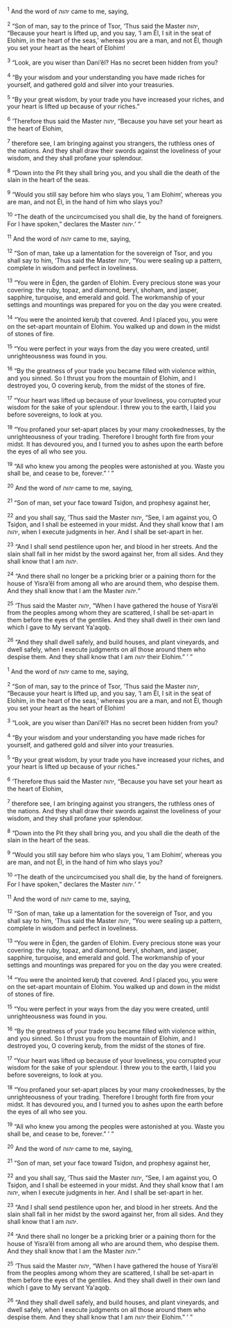 <sup>1</sup> And the word of יהוה came to me, saying,

<sup>2</sup> “Son of man, say to the prince of Tsor, ‘Thus said the Master יהוה, “Because your heart is lifted up, and you say, ‘I am Ĕl, I sit in the seat of Elohim, in the heart of the seas,’ whereas you are a man, and not Ĕl, though you set your heart as the heart of Elohim!

<sup>3</sup> “Look, are you wiser than Dani’ĕl? Has no secret been hidden from you?

<sup>4</sup> “By your wisdom and your understanding you have made riches for yourself, and gathered gold and silver into your treasuries.

<sup>5</sup> “By your great wisdom, by your trade you have increased your riches, and your heart is lifted up because of your riches.”

<sup>6</sup> ‘Therefore thus said the Master יהוה, “Because you have set your heart as the heart of Elohim,

<sup>7</sup> therefore see, I am bringing against you strangers, the ruthless ones of the nations. And they shall draw their swords against the loveliness of your wisdom, and they shall profane your splendour.

<sup>8</sup> “Down into the Pit they shall bring you, and you shall die the death of the slain in the heart of the seas.

<sup>9</sup> “Would you still say before him who slays you, ‘I am Elohim’, whereas you are man, and not Ĕl, in the hand of him who slays you?

<sup>10</sup> “The death of the uncircumcised you shall die, by the hand of foreigners. For I have spoken,” declares the Master יהוה.’ ”

<sup>11</sup> And the word of יהוה came to me, saying,

<sup>12</sup> “Son of man, take up a lamentation for the sovereign of Tsor, and you shall say to him, ‘Thus said the Master יהוה, “You were sealing up a pattern, complete in wisdom and perfect in loveliness.

<sup>13</sup> “You were in Ĕḏen, the garden of Elohim. Every precious stone was your covering: the ruby, topaz, and diamond, beryl, shoham, and jasper, sapphire, turquoise, and emerald and gold. The workmanship of your settings and mountings was prepared for you on the day you were created.

<sup>14</sup> “You were the anointed keruḇ that covered. And I placed you, you were on the set-apart mountain of Elohim. You walked up and down in the midst of stones of fire.

<sup>15</sup> “You were perfect in your ways from the day you were created, until unrighteousness was found in you.

<sup>16</sup> “By the greatness of your trade you became filled with violence within, and you sinned. So I thrust you from the mountain of Elohim, and I destroyed you, O covering keruḇ, from the midst of the stones of fire.

<sup>17</sup> “Your heart was lifted up because of your loveliness, you corrupted your wisdom for the sake of your splendour. I threw you to the earth, I laid you before sovereigns, to look at you.

<sup>18</sup> “You profaned your set-apart places by your many crookednesses, by the unrighteousness of your trading. Therefore I brought forth fire from your midst. It has devoured you, and I turned you to ashes upon the earth before the eyes of all who see you.

<sup>19</sup> “All who knew you among the peoples were astonished at you. Waste you shall be, and cease to be, forever.” ’ ”

<sup>20</sup> And the word of יהוה came to me, saying,

<sup>21</sup> “Son of man, set your face toward Tsiḏon, and prophesy against her,

<sup>22</sup> and you shall say, ‘Thus said the Master יהוה, “See, I am against you, O Tsiḏon, and I shall be esteemed in your midst. And they shall know that I am יהוה, when I execute judgments in her. And I shall be set-apart in her.

<sup>23</sup> “And I shall send pestilence upon her, and blood in her streets. And the slain shall fall in her midst by the sword against her, from all sides. And they shall know that I am יהוה.

<sup>24</sup> “And there shall no longer be a pricking brier or a paining thorn for the house of Yisra’ĕl from among all who are around them, who despise them. And they shall know that I am the Master יהוה.”

<sup>25</sup> ‘Thus said the Master יהוה, “When I have gathered the house of Yisra’ĕl from the peoples among whom they are scattered, I shall be set-apart in them before the eyes of the gentiles. And they shall dwell in their own land which I gave to My servant Ya‛aqoḇ.

<sup>26</sup> “And they shall dwell safely, and build houses, and plant vineyards, and dwell safely, when I execute judgments on all those around them who despise them. And they shall know that I am יהוה their Elohim.” ’ ”

<sup>1</sup> And the word of יהוה came to me, saying,

<sup>2</sup> “Son of man, say to the prince of Tsor, ‘Thus said the Master יהוה, “Because your heart is lifted up, and you say, ‘I am Ĕl, I sit in the seat of Elohim, in the heart of the seas,’ whereas you are a man, and not Ĕl, though you set your heart as the heart of Elohim!

<sup>3</sup> “Look, are you wiser than Dani’ĕl? Has no secret been hidden from you?

<sup>4</sup> “By your wisdom and your understanding you have made riches for yourself, and gathered gold and silver into your treasuries.

<sup>5</sup> “By your great wisdom, by your trade you have increased your riches, and your heart is lifted up because of your riches.”

<sup>6</sup> ‘Therefore thus said the Master יהוה, “Because you have set your heart as the heart of Elohim,

<sup>7</sup> therefore see, I am bringing against you strangers, the ruthless ones of the nations. And they shall draw their swords against the loveliness of your wisdom, and they shall profane your splendour.

<sup>8</sup> “Down into the Pit they shall bring you, and you shall die the death of the slain in the heart of the seas.

<sup>9</sup> “Would you still say before him who slays you, ‘I am Elohim’, whereas you are man, and not Ĕl, in the hand of him who slays you?

<sup>10</sup> “The death of the uncircumcised you shall die, by the hand of foreigners. For I have spoken,” declares the Master יהוה.’ ”

<sup>11</sup> And the word of יהוה came to me, saying,

<sup>12</sup> “Son of man, take up a lamentation for the sovereign of Tsor, and you shall say to him, ‘Thus said the Master יהוה, “You were sealing up a pattern, complete in wisdom and perfect in loveliness.

<sup>13</sup> “You were in Ĕḏen, the garden of Elohim. Every precious stone was your covering: the ruby, topaz, and diamond, beryl, shoham, and jasper, sapphire, turquoise, and emerald and gold. The workmanship of your settings and mountings was prepared for you on the day you were created.

<sup>14</sup> “You were the anointed keruḇ that covered. And I placed you, you were on the set-apart mountain of Elohim. You walked up and down in the midst of stones of fire.

<sup>15</sup> “You were perfect in your ways from the day you were created, until unrighteousness was found in you.

<sup>16</sup> “By the greatness of your trade you became filled with violence within, and you sinned. So I thrust you from the mountain of Elohim, and I destroyed you, O covering keruḇ, from the midst of the stones of fire.

<sup>17</sup> “Your heart was lifted up because of your loveliness, you corrupted your wisdom for the sake of your splendour. I threw you to the earth, I laid you before sovereigns, to look at you.

<sup>18</sup> “You profaned your set-apart places by your many crookednesses, by the unrighteousness of your trading. Therefore I brought forth fire from your midst. It has devoured you, and I turned you to ashes upon the earth before the eyes of all who see you.

<sup>19</sup> “All who knew you among the peoples were astonished at you. Waste you shall be, and cease to be, forever.” ’ ”

<sup>20</sup> And the word of יהוה came to me, saying,

<sup>21</sup> “Son of man, set your face toward Tsiḏon, and prophesy against her,

<sup>22</sup> and you shall say, ‘Thus said the Master יהוה, “See, I am against you, O Tsiḏon, and I shall be esteemed in your midst. And they shall know that I am יהוה, when I execute judgments in her. And I shall be set-apart in her.

<sup>23</sup> “And I shall send pestilence upon her, and blood in her streets. And the slain shall fall in her midst by the sword against her, from all sides. And they shall know that I am יהוה.

<sup>24</sup> “And there shall no longer be a pricking brier or a paining thorn for the house of Yisra’ĕl from among all who are around them, who despise them. And they shall know that I am the Master יהוה.”

<sup>25</sup> ‘Thus said the Master יהוה, “When I have gathered the house of Yisra’ĕl from the peoples among whom they are scattered, I shall be set-apart in them before the eyes of the gentiles. And they shall dwell in their own land which I gave to My servant Ya‛aqoḇ.

<sup>26</sup> “And they shall dwell safely, and build houses, and plant vineyards, and dwell safely, when I execute judgments on all those around them who despise them. And they shall know that I am יהוה their Elohim.” ’ ”

